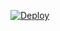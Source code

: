 [![Deploy](https://www.herokucdn.com/deploy/button.svg)](https://heroku.com/deploy?template=https://github.com/vinayak-7-0-3/jarvis_ai)
